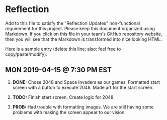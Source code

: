 # Reflection

Add to this file to satisfy the "Reflection Updates" non-functional requirement
for this project. Please keep this document organized using Markdown. If you
click on this file in your team's GitHub repository website, then you will see
that the Markdown is transformed into nice looking HTML.

Here is a sample entry (delete this line; also: feel free to copy/paste/modify):

## MON 2019-04-15 @ 7:30 PM EST

1. **DONE:** Chose 2048 and Space Invaders as our games. Formatted start screen with a button to execute 2048. Made art for the start screen. 

2. **TODO:** Finish start screen. Create logic for 2048.

3. **PROB:** Had trouble with formatting images. We are still having some problems with making the screen appear to our vision.
